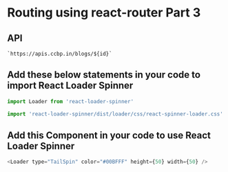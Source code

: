 # Routing using react-router Part 3

## API

```
`https://apis.ccbp.in/blogs/${id}`

```

## Add these below statements in your code to import React Loader Spinner

```js
import Loader from 'react-loader-spinner'

import 'react-loader-spinner/dist/loader/css/react-spinner-loader.css'
```

## Add this Component in your code to use React Loader Spinner

```js
<Loader type="TailSpin" color="#00BFFF" height={50} width={50} />
```
